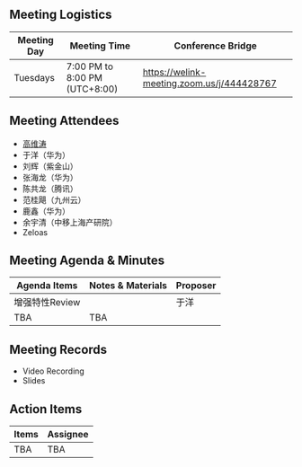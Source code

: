 ## Meeting Logistics

| Meeting Day  |  Meeting Time  | Conference Bridge  |
|---|---|---|
| Tuesdays  | 7:00 PM to 8:00 PM (UTC+8:00)   |  https://welink-meeting.zoom.us/j/444428767  |


## Meeting Attendees
- [高维涛](https://gitee.com/Gao_Victor)
- 于洋（华为）
- 刘辉（紫金山）
- 张海龙（华为）
- 陈共龙（腾讯）
- 范桂飓（九州云）
- 鹿鑫（华为）
- 余宇清（中移上海产研院）
- Zeloas

## Meeting Agenda & Minutes
|  Agenda Items  |  Notes & Materials   |  Proposer |
|---|---|---|
|  增强特性Review  |    | 于洋 |
| TBA | TBA |


## Meeting Records
- Video Recording
- Slides


## Action Items
|  Items | Assignee   |
|---|---|
| TBA  | TBA|TBA



